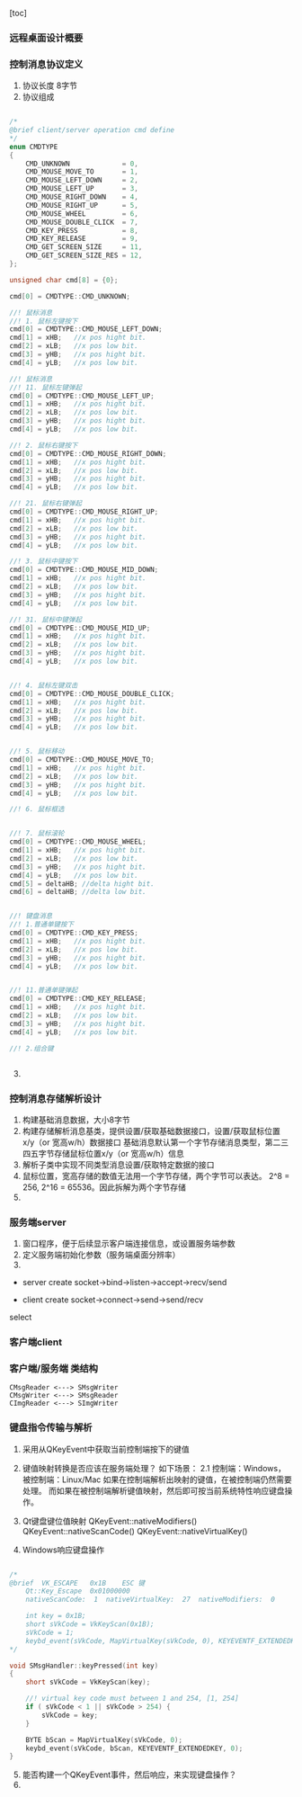 [toc]
### 远程桌面设计概要

### 控制消息协议定义
1. 协议长度
8字节
2. 协议组成
```C++

/*
@brief client/server operation cmd define
*/
enum CMDTYPE
{
	CMD_UNKNOWN             = 0,
	CMD_MOUSE_MOVE_TO		= 1,
	CMD_MOUSE_LEFT_DOWN		= 2,
	CMD_MOUSE_LEFT_UP		= 3,
	CMD_MOUSE_RIGHT_DOWN	= 4,
	CMD_MOUSE_RIGHT_UP		= 5,
	CMD_MOUSE_WHEEL			= 6,
	CMD_MOUSE_DOUBLE_CLICK	= 7,
	CMD_KEY_PRESS			= 8,
	CMD_KEY_RELEASE			= 9,
	CMD_GET_SCREEN_SIZE		= 11,
	CMD_GET_SCREEN_SIZE_RES = 12,
};

unsigned char cmd[8] = {0};

cmd[0] = CMDTYPE::CMD_UNKNOWN;

//! 鼠标消息
//! 1. 鼠标左键按下
cmd[0] = CMDTYPE::CMD_MOUSE_LEFT_DOWN;
cmd[1] = xHB;   //x pos hight bit.
cmd[2] = xLB;   //x pos low bit.
cmd[3] = yHB;   //x pos hight bit.
cmd[4] = yLB;   //x pos low bit.

//! 鼠标消息
//! 11. 鼠标左键弹起
cmd[0] = CMDTYPE::CMD_MOUSE_LEFT_UP;
cmd[1] = xHB;   //x pos hight bit.
cmd[2] = xLB;   //x pos low bit.
cmd[3] = yHB;   //x pos hight bit.
cmd[4] = yLB;   //x pos low bit.

//! 2. 鼠标右键按下
cmd[0] = CMDTYPE::CMD_MOUSE_RIGHT_DOWN;
cmd[1] = xHB;   //x pos hight bit.
cmd[2] = xLB;   //x pos low bit.
cmd[3] = yHB;   //x pos hight bit.
cmd[4] = yLB;   //x pos low bit.

//! 21. 鼠标右键弹起
cmd[0] = CMDTYPE::CMD_MOUSE_RIGHT_UP;
cmd[1] = xHB;   //x pos hight bit.
cmd[2] = xLB;   //x pos low bit.
cmd[3] = yHB;   //x pos hight bit.
cmd[4] = yLB;   //x pos low bit.

//! 3. 鼠标中键按下
cmd[0] = CMDTYPE::CMD_MOUSE_MID_DOWN;
cmd[1] = xHB;   //x pos hight bit.
cmd[2] = xLB;   //x pos low bit.
cmd[3] = yHB;   //x pos hight bit.
cmd[4] = yLB;   //x pos low bit.

//! 31. 鼠标中键弹起
cmd[0] = CMDTYPE::CMD_MOUSE_MID_UP;
cmd[1] = xHB;   //x pos hight bit.
cmd[2] = xLB;   //x pos low bit.
cmd[3] = yHB;   //x pos hight bit.
cmd[4] = yLB;   //x pos low bit.


//! 4. 鼠标左键双击
cmd[0] = CMDTYPE::CMD_MOUSE_DOUBLE_CLICK;
cmd[1] = xHB;   //x pos hight bit.
cmd[2] = xLB;   //x pos low bit.
cmd[3] = yHB;   //x pos hight bit.
cmd[4] = yLB;   //x pos low bit.


//! 5. 鼠标移动 
cmd[0] = CMDTYPE::CMD_MOUSE_MOVE_TO;
cmd[1] = xHB;   //x pos hight bit.
cmd[2] = xLB;   //x pos low bit.
cmd[3] = yHB;   //x pos hight bit.
cmd[4] = yLB;   //x pos low bit.

//! 6. 鼠标框选


//! 7. 鼠标滚轮
cmd[0] = CMDTYPE::CMD_MOUSE_WHEEL;
cmd[1] = xHB;   //x pos hight bit.
cmd[2] = xLB;   //x pos low bit.
cmd[3] = yHB;   //x pos hight bit.
cmd[4] = yLB;   //x pos low bit.
cmd[5] = deltaHB; //delta hight bit.
cmd[6] = deltaHB; //delta low bit.


//! 键盘消息
//! 1.普通单键按下
cmd[0] = CMDTYPE::CMD_KEY_PRESS;
cmd[1] = xHB;   //x pos hight bit.
cmd[2] = xLB;   //x pos low bit.
cmd[3] = yHB;   //x pos hight bit.
cmd[4] = yLB;   //x pos low bit.


//! 11.普通单键弹起
cmd[0] = CMDTYPE::CMD_KEY_RELEASE;
cmd[1] = xHB;   //x pos hight bit.
cmd[2] = xLB;   //x pos low bit.
cmd[3] = yHB;   //x pos hight bit.
cmd[4] = yLB;   //x pos low bit.

//! 2.组合键



```


3. 

### 控制消息存储解析设计
1. 构建基础消息数据，大小8字节
2. 构建存储解析消息基类，提供设置/获取基础数据接口，设置/获取鼠标位置		x/y（or 宽高w/h）数据接口
   基础消息默认第一个字节存储消息类型，第二三四五字节存储鼠标位置x/y（or 宽高w/h）信息
3. 解析子类中实现不同类型消息设置/获取特定数据的接口
4. 鼠标位置，宽高存储的数值无法用一个字节存储，两个字节可以表达。
   2^8 = 256, 2^16 = 65536。因此拆解为两个字节存储
5. 

### 服务端server
1. 窗口程序，便于后续显示客户端连接信息，或设置服务端参数
2. 定义服务端初始化参数（服务端桌面分辨率）
3. 

- server
create socket->bind->listen->accept->recv/send

- client
create socket->connect->send->send/recv

select

### 客户端client



### 客户端/服务端 类结构
```
CMsgReader <---> SMsgWriter
CMsgWriter <---> SMsgReader
CImgReader <---> SImgWriter
```

### 键盘指令传输与解析
1. 采用从QKeyEvent中获取当前控制端按下的键值
2. 键值映射转换是否应该在服务端处理？
如下场景：
2.1 控制端：Windows，被控制端：Linux/Mac
如果在控制端解析出映射的键值，在被控制端仍然需要处理。
而如果在被控制端解析键值映射，然后即可按当前系统特性响应键盘操作。
3. Qt键盘键位值映射
QKeyEvent::nativeModifiers()
QKeyEvent::nativeScanCode()
QKeyEvent::nativeVirtualKey()

4. Windows响应键盘操作
```C++

/*
@brief	VK_ESCAPE	0x1B	ESC 键
	Qt::Key_Escape	0x01000000
	nativeScanCode:  1  nativeVirtualKey:  27  nativeModifiers:  0

	int key = 0x1B;
	short sVkCode = VkKeyScan(0x1B);
	sVkCode = 1;
	keybd_event(sVkCode, MapVirtualKey(sVkCode, 0), KEYEVENTF_EXTENDEDKEY, 0)
*/

void SMsgHandler::keyPressed(int key)
{
    short sVkCode = VkKeyScan(key);

    //! virtual key code must between 1 and 254, [1, 254]
    if ( sVkCode < 1 || sVkCode > 254) {
        sVkCode = key;
    }

    BYTE bScan = MapVirtualKey(sVkCode, 0);
    keybd_event(sVkCode, bScan, KEYEVENTF_EXTENDEDKEY, 0);
}
```
5. 能否构建一个QKeyEvent事件，然后响应，来实现键盘操作？
6. 